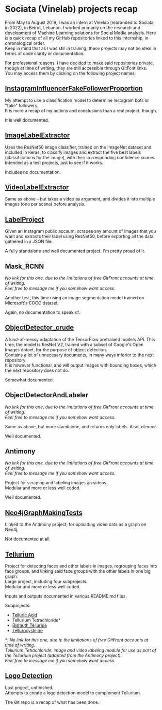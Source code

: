 # Sociata (Vinelab) projects recap

From May to August 2019, I was an intern at Vinelab (rebranded to Sociata in 2022), in Beirut, Lebanon. I worked primarily on the research and development of Machine Learning solutions for Social Media analysis. Here is a quick recap of all my GitHub repositories linked to this internship, in chronological order.    
Keep in mind that as I was still in training, these projects may not be ideal in terms of code clarity or documentation.    

For professional reasons, I have decided to make said repositories private, though at time of writing, they are still accessible through GitFont links.    
You may access them by clicking on the following project names.

## [InstagramInfluencerFakeFollowerProportion](https://gitfront.io/r/MathieuSeraphim/G8L8BdyQ6UWK/InstagramInfluencerFakeFollowerProportion/)

My attempt to use a classification model to determine Instagram bots or "fake" followers.    
It is more a recap of my actions and conclusions than a real project, though.    

It is well documented.

## [ImageLabelExtractor](https://gitfront.io/r/MathieuSeraphim/CwSVwCuLfPzd/ImageLabelExtractor/)

Uses the ResNet50 image classifier, trained on the ImageNet dataset and included in Keras, to classify images and extract the five best labels (classifications for the image), with their corresponding confidence scores.    
Intended as a test projects, just to see if it works.    

Includes no documentation.

## [VideoLabelExtractor](https://gitfront.io/r/MathieuSeraphim/WRaH8WnzVwxF/VideoLabelExtractor/)

Same as above - but takes a video as argument, and divides it into multiple images (one per scene) before analysis.

## [LabelProject](https://gitfront.io/r/MathieuSeraphim/iDmP9PNTjQDy/LabelProject/)

Given an Instagram public account, scrapes any amount of images that you want and extracts their label using ResNet50, before exporting all the data gathered in a JSON file.    

A fully standalone and well documented project. I'm pretty proud of it.

## Mask_RCNN
*No link for this one, due to the limitations of free GitFront accounts at time of writing.*    
*Feel free to message me if you somehow want access.*    

Another test, this time using an image segmentation model trained on Microsoft's COCO dataset.    

Again, no documentation to speak of.

## [ObjectDetector_crude](https://gitfront.io/r/MathieuSeraphim/mr5Ghpzk3Z58/ObjectDetector-crude/)

A kind-of-messy adaptation of the TensorFlow pretrained models API. This time, the model is ResNet V2, trained with a subset of Google's Open Images dataet, for the purpose of object detection.    
Contains a lot of unnecesary documents, in many ways inferior to the next repository.    
It is however functional, and will output images with bounding boxes, which the next repository does not do.    

Somewhat documented.

## ObjectDetectorAndLabeler
*No link for this one, due to the limitations of free GitFront accounts at time of writing.*    
*Feel free to message me if you somehow want access.*    

Same as above, but more standalone, and returns only labels. Also, *cleaner*.    

Well documented.

## Antimony
*No link for this one, due to the limitations of free GitFront accounts at time of writing.*    
*Feel free to message me if you somehow want access.*    

Project for scraping and labeling images an videos.    
Modular and more or less well coded.    

Well documented.

## [Neo4jGraphMakingTests](https://gitfront.io/r/MathieuSeraphim/MhUK1nEM1jHT/Neo4jGraphMakingTests/)

Linked to the Antimony project; for uploading video data as a graph on Neo4j.    

Not documented at all.

## [Tellurium](https://gitfront.io/r/MathieuSeraphim/8zCRHUw2fa7W/Tellurium/)

Project for detecting faces and other labels in images, regrouping faces into face groups, and linking said face groups with the other labels in one big graph.    
Large project, including four subprojects.    
Modular and more or less well coded.    

Inputs and outputs documented in various README.md files.    

Subprojects:
- [Telluric Acid](https://gitfront.io/r/MathieuSeraphim/PW2fLb9AXRj9/Telluric-Acid/)
- Tellurium Tetrachloride\*
- [Bismuth Telluride](https://gitfront.io/r/MathieuSeraphim/ADSshsum7391/Bismuth-Telluride/)
- [Tellurocysteine](https://gitfront.io/r/MathieuSeraphim/KVo2htemWbQv/Tellurocysteine/)    

\*: *No link for this one, due to the limitations of free GitFront accounts at time of writing.*    
*Tellurium Tetrachloride: image and video labeling module for use as part of the Tellurium project (adapted from the Antimony project).*    
*Feel free to message me if you somehow want access.*    

## [Logo Detection](https://gitfront.io/r/MathieuSeraphim/5fA5a3srwFx3/LogoDetectionReport/)

Last project, unfinished.  
Attempts to create a logo detection model to complement Tellurium.  

The Git repo is a recap of what has been done.
